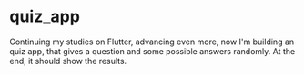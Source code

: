 # quiz_app
Continuing my studies on Flutter, advancing even more, now I'm building an quiz app, that gives a question and some possible answers randomly. At the end, it should show the results.
